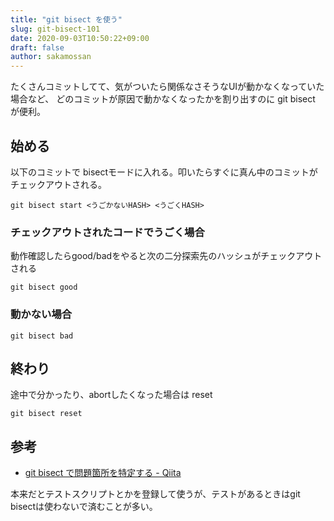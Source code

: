 ```yaml
---
title: "git bisect を使う"
slug: git-bisect-101
date: 2020-09-03T10:50:22+09:00
draft: false
author: sakamossan
---
```


たくさんコミットしてて、気がついたら関係なさそうなUIが動かなくなっていた場合など、
どのコミットが原因で動かなくなったかを割り出すのに git bisect が便利。

## 始める

以下のコミットで bisectモードに入れる。叩いたらすぐに真ん中のコミットがチェックアウトされる。

```
git bisect start <うごかないHASH> <うごくHASH>
```

### チェックアウトされたコードでうごく場合

動作確認したらgood/badをやると次の二分探索先のハッシュがチェックアウトされる

```
git bisect good
```

### 動かない場合

```
git bisect bad
```

## 終わり

途中で分かったり、abortしたくなった場合は reset 

```
git bisect reset
```


## 参考

- [git bisect で問題箇所を特定する - Qiita](https://qiita.com/usamik26/items/cce867b3b139ea5568a6)

本来だとテストスクリプトとかを登録して使うが、テストがあるときはgit bisectは使わないで済むことが多い。
